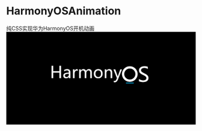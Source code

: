 # HarmonyOSAnimation
纯CSS实现华为HarmonyOS开机动画
![image](https://github.com/wjy397/HarmonyOSAnimation/blob/main/QQ%E6%88%AA%E5%9B%BE20210706154225.png)

